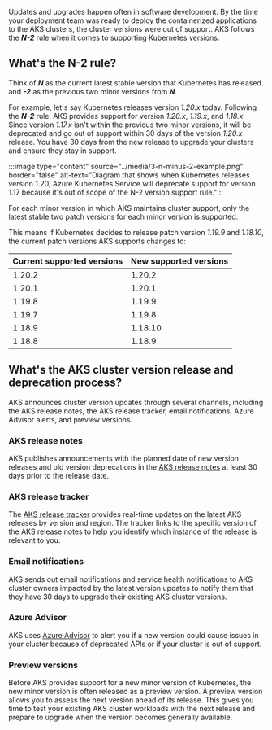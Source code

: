 Updates and upgrades happen often in software development. By the time your deployment team was ready to deploy the containerized applications to the AKS clusters, the cluster versions were out of support. AKS follows the ***N-2*** rule when it comes to supporting Kubernetes versions.

## What's the N-2 rule?

Think of ***N*** as the current latest stable version that Kubernetes has released and ***-2*** as the previous two minor versions from ***N***.

For example, let's say Kubernetes releases version *1.20.x* today. Following the ***N-2*** rule, AKS provides support for version *1.20.x*, *1.19.x*, and *1.18.x*. Since version *1.17.x* isn't within the previous two minor versions, it will be deprecated and go out of support within 30 days of the version *1.20.x* release. You have 30 days from the new release to upgrade your clusters and ensure they stay in support.

 :::image type="content" source="../media/3-n-minus-2-example.png" border="false" alt-text="Diagram that shows when Kubernetes releases version 1.20, Azure Kubernetes Service will deprecate support for version 1.17 because it's out of scope of the N-2 version support rule.":::

For each minor version in which AKS maintains cluster support, only the latest stable two patch versions for each minor version is supported.

This means if Kubernetes decides to release patch version *1.19.9* and *1.18.10*, the current patch versions AKS supports changes to:

| Current supported versions | New supported versions |
| :------------------------- | :--------------------- |
| 1.20.2 | 1.20.2 |
| 1.20.1 | 1.20.1 |
| 1.19.8 | 1.19.9 |
| 1.19.7 | 1.19.8 |
| 1.18.9 | 1.18.10 |
| 1.18.8 | 1.18.9 |

## What's the AKS cluster version release and deprecation process?

AKS announces cluster version updates through several channels, including the AKS release notes, the AKS release tracker, email notifications, Azure Advisor alerts, and preview versions.

### AKS release notes

AKS publishes announcements with the planned date of new version releases and old version deprecations in the [AKS release notes](https://github.com/Azure/AKS/releases) at least 30 days prior to the release date.

### AKS release tracker

The [AKS release tracker](https://releases.aks.azure.com/webpage/index.html) provides real-time updates on the latest AKS releases by version and region. The tracker links to the specific version of the AKS release notes to help you identify which instance of the release is relevant to you.

### Email notifications

AKS sends out email notifications and service health notifications to AKS cluster owners impacted by the latest version updates to notify them that they have 30 days to upgrade their existing AKS cluster versions.

### Azure Advisor

AKS uses [Azure Advisor](/azure/advisor/advisor-overview) to alert you if a new version could cause issues in your cluster because of deprecated APIs or if your cluster is out of support.

### Preview versions

Before AKS provides support for a new minor version of Kubernetes, the new minor version is often released as a preview version. A preview version allows you to assess the next version ahead of its release. This gives you time to test your existing AKS cluster workloads with the next release and prepare to upgrade when the version becomes generally available.
